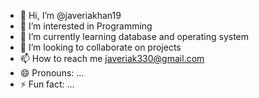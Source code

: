 - 👋 Hi, I’m @javeriakhan19
- 👀 I’m interested in Programming
- 🌱 I’m currently learning database and operating system
- 💞️ I’m looking to collaborate on projects
- 📫 How to reach me javeriak330@gmail.com
- 😄 Pronouns: ...
- ⚡ Fun fact: ...

<!---
javeriakhan19/javeriakhan19 is a ✨ special ✨ repository because its `README.md` (this file) appears on your GitHub profile.
You can click the Preview link to take a look at your changes.
--->
